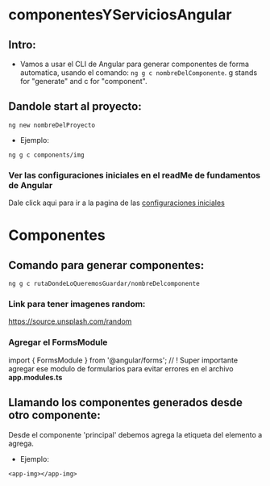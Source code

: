 # componentesYServiciosAngular
## Intro: 

 - Vamos a usar el CLI de Angular para generar componentes de forma automatica, usando el comando: 
    `ng g c nombreDelComponente`. g stands for "generate" and c for "component".

## Dandole start al proyecto: 

  `ng new nombreDelProyecto` 

- Ejemplo: 

```
ng g c components/img
```

### Ver las configuraciones iniciales en el readMe de fundamentos de Angular 

  Dale click aqui para ir a la pagina de las [configuraciones iniciales](https://github.com/angelDariaux/fundamentosAngular/blob/master/README.md)

# Componentes 
## Comando para generar componentes: 

`ng g c rutaDondeLoQueremosGuardar/nombreDelcomponente` 

### Link para tener imagenes random: 
  https://source.unsplash.com/random


### Agregar el FormsModule 

import { FormsModule } from '@angular/forms'; // ! Super importante agregar ese modulo de formularios para evitar errores en el archivo **app.modules.ts**

## Llamando los componentes generados desde otro componente: 

Desde el componente 'principal' debemos agrega la etiqueta del elemento a agrega. 

- Ejemplo: 

`<app-img></app-img>`